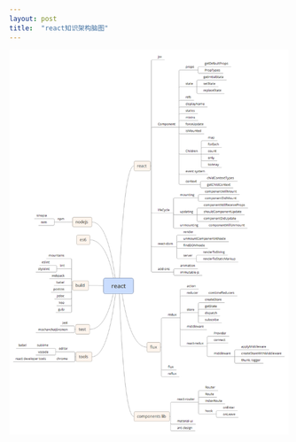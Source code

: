 ```yaml
---
layout: post
title:  "react知识架构脑图"
---
```


[![react知识架构脑图](/assets/react-mind-map/react.png)](/assets/react-mind-map/react.png)
